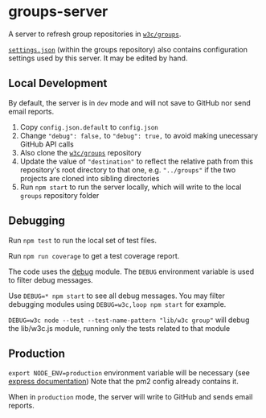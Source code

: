 # groups-server

A server to refresh group repositories in [`w3c/groups`](https://github.com/w3c/groups/).

[`settings.json`](https://github.com/w3c/groups/blob/main/settings.json)
(within the groups repository) also contains configuration settings used by this server.
It may be edited by hand.

## Local Development

By default, the server is in `dev` mode and will not save to GitHub nor send email reports.

1. Copy `config.json.default` to `config.json`
2. Change `"debug": false,` to `"debug": true,`
   to avoid making unecessary GitHub API calls
3. Also clone the [`w3c/groups`](https://github.com/w3c/groups/) repository
4. Update the value of `"destination"` to reflect the relative path
   from this repository's root directory to that one,
   e.g. `"../groups"` if the two projects are cloned into sibling directories
5. Run `npm start` to run the server locally, which will write to the local `groups`
   repository folder

## Debugging

Run `npm test` to run the local set of test files.

Run `npm run coverage` to get a test coverage report.

The code uses the [debug](https://github.com/debug-js/debug) module. The `DEBUG` environment variable is used to filter debug messages.

Use `DEBUG=* npm start` to see all debug messages. You may filter debugging modules using `DEBUG=w3c,loop npm start` for example.

`DEBUG=w3c node --test --test-name-pattern "lib/w3c group"` will debug the lib/w3c.js module, running only the tests related to that module

## Production

`export NODE_ENV=production` environment variable will be necessary
(see [express documentation](http://expressjs.com/en/advanced/best-practice-performance.html#set-node_env-to-production"))
Note that the pm2 config already contains it.

When in `production` mode, the server will write to GitHub and sends email reports.
